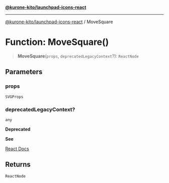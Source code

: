 [**@kurone-kito/launchpad-icons-react**](../README.md)

***

[@kurone-kito/launchpad-icons-react](../globals.md) / MoveSquare

# Function: MoveSquare()

> **MoveSquare**(`props`, `deprecatedLegacyContext`?): `ReactNode`

## Parameters

### props

`SVGProps`

### deprecatedLegacyContext?

`any`

**Deprecated**

**See**

[React Docs](https://legacy.reactjs.org/docs/legacy-context.html#referencing-context-in-lifecycle-methods)

## Returns

`ReactNode`
